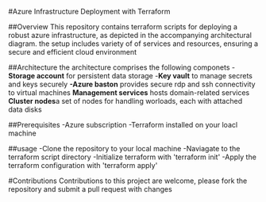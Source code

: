 #Azure Infrastructure Deployment with Terraform

##Overview
This repository contains terraform scripts for deploying a robust azure infrastructure, as depicted in the accompanying architectural diagram.  the setup includes variety of of services and resources, ensuring a secure and efficient cloud environment

##Architecture
the architecture comprises the following componets
-**Storage account** for persistent data storage
-**Key vault** to manage secrets and keys securely
**-Azure baston** provides secure rdp and ssh connectivity to virtual machines
**Management services** hosts domain-related services
**Cluster nodes**a set of nodes for handling worloads, each with attached data disks

##Prerequisites
-Azure subscription
-Terraform installed on your loacl machine

##usage
-Clone the repository to your local machine
-Naviagate to the terraform script directory
-Initialize terraform with 'terraform init'
-Apply the terraform configuration with 'terraform apply'


#Contributions 
Contributions to this project are welcome, please fork the repository and submit a pull request with changes 

